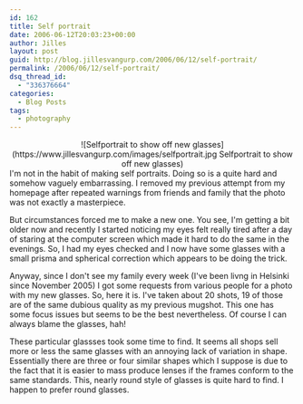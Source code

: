 ```yaml
---
id: 162
title: Self portrait
date: 2006-06-12T20:03:23+00:00
author: Jilles
layout: post
guid: http://blog.jillesvangurp.com/2006/06/12/self-portrait/
permalink: /2006/06/12/self-portrait/
dsq_thread_id:
  - "336376664"
categories:
  - Blog Posts
tags:
  - photography
---
```

<div style="text-align: center">![Selfportrait to show off new glasses](https://www.jillesvangurp.com/images/selfportrait.jpg Selfportrait to show off new glasses)</div>
I'm not in the habit of making self portraits. Doing so is a quite hard and somehow vaguely embarrassing. I removed my previous attempt from my homepage after repeated warnings from friends and family that the photo was not exactly a masterpiece.

But circumstances forced me to make a new one. You see, I'm getting a bit older now and recently I started noticing my eyes felt really tired after a day of staring at the computer screen which made it hard to do the same in the evenings. So, I had my eyes checked and I now have some glasses with a small prisma and spherical correction which appears to be doing the trick.

Anyway, since I don't see my family every week (I've been livng in Helsinki since November 2005) I got some requests from various people for a photo with my new glasses. So, here it is. I've taken about 20 shots, 19 of those are of the same dubious quality as my previous mugshot.  This one has some focus issues but seems to be the best nevertheless. Of course I can always blame the glasses, hah!

These particular glassses took some time to find. It seems all shops sell more or less the same glasses with an annoying lack of variation in shape. Essentially there are three or four similar shapes which I suppose is due to the fact that it is easier to mass produce lenses if the frames conform to the same standards. This, nearly round style of glasses is quite hard to find. I happen to prefer round glasses.